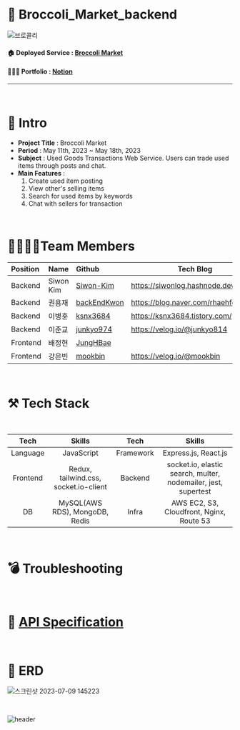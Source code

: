 # 🥦 Broccoli_Market_backend  
![브로콜리](https://github.com/Siwon-Kim/broccoli_market_backend/assets/76824986/c36b5617-cf4b-4c89-9230-1184fd69c969)



#### 🏠 Deployed Service : [Broccoli Market](http://broccoli-market.store/)
#### 🧑🏾‍💻 Portfolio : [Notion](https://www.notion.so/siwonmadang/Broccoli-Market-532e14167caa43dbba3e6aef2cdafb8f?pvs=4)
-------------------

<br>

# 📝 Intro

* **Project Title** : Broccoli Market
* **Period** : May 11th, 2023 ~ May 18th, 2023
* **Subject** : Used Goods Transactions Web Service. Users can trade used items through posts and chat.
* **Main Features** :
   1. Create used item posting <br>
   2. View other's selling items <br>
   3. Search for used items by keywords <br>
   4. Chat with sellers for transaction
<br>

# 👨‍👩‍👧‍👦Team Members

| Position      | Name          |    Github                                         | Tech Blog                               |
|:--------------|:--------------|:--------------------------------------------------|-----------------------------------------|
| Backend       | Siwon Kim        | [Siwon-Kim](https://github.com/Siwon-Kim)         |https://siwonlog.hashnode.dev/               |
| Backend       | 권용재        | [backEndKwon](https://github.com/backEndKwon)     |https://blog.naver.com/rhaehfdl0433/     |
| Backend       | 이병훈        | [ksnx3684](https://github.com/ksnx3684)           |https://ksnx3684.tistory.com/            |
| Backend       | 이준교        | [junkyo974](https://github.com/junkyo974)               |https://velog.io/@junkyo814              |
| Frontend       | 배정현        | [JungHBae](https://github.com/JungHBae)               |             |
| Frontend       | 강은빈        | [mookbin](https://github.com/mookbin)               |        https://velog.io/@mookbin      |

<br>

# ⚒ Tech Stack

<br>

|Tech|Skills|Tech|Skills|
| :-: | :-: | :-: | :-: |
|Language|JavaScript|Framework|Express.js, React.js|
|Frontend|Redux, tailwind.css, socket.io-client|Backend|socket.io, elastic search, multer, nodemailer, jest, supertest|
|DB|MySQL(AWS RDS), MongoDB, Redis|Infra|AWS EC2, S3, Cloudfront, Nginx, Route 53|

 
<br>

# 💣 Troubleshooting

<br>

# 🚩 [API Specification](https://www.notion.so/siwonmadang/26358f682bfc4cd8b6a32b743b077ef8?v=a4d6475c44cc4c4b9e2ed8e925c7db17)

<br>

#  📒 ERD

![스크린샷 2023-07-09 145223](https://github.com/Siwon-Kim/broccoli_market_backend/assets/76824986/293422c4-6118-46cb-b7a4-7b3ec14bd5f6)


<br>

![header](https://capsule-render.vercel.app/api?type=waving&color=auto&height=200&section=header&text=Thank%20you%20for%20watching&fontSize=50)

